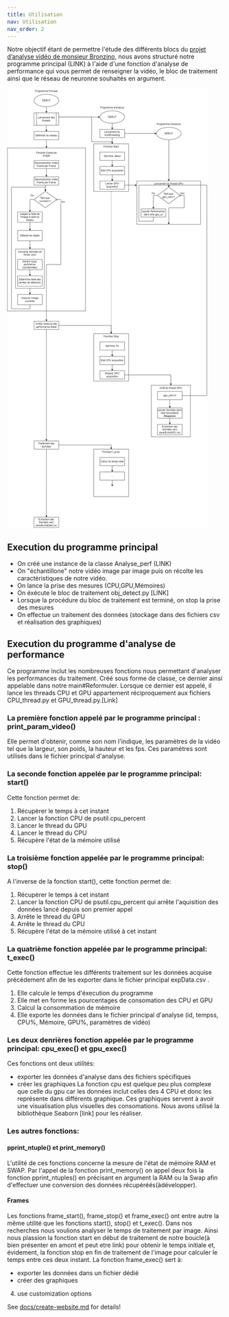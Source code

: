 ```yaml
---
title: Utilisation
nav: Utilisation
nav_order: 2
---
```


Notre objectif étant de permettre l'étude des différents blocs du [projet d’analyse vidéo de monsieur Bronzino](https://github.com/USMB-NS/VideoAnalyticsRD), nous avons structuré notre programme principal (LINK) à l'aide d'une fonction d'analyse de performance qui vous permet de renseigner la vidéo, le bloc de traitement ainsi que le réseau de neuronne souhaités en argument.

![alt](Alrgorigramme1.png)

## Execution du programme principal
* On créé une instance de la classe Analyse_perf (LINK)  
* On "échantillone" notre vidéo image par image puis on récolte les caractéristiques de notre vidéo.
* On lance la prise des mesures (CPU,GPU,Mémoires) 
* On éxécute le bloc de traitement obj_detect.py [LINK]
* Lorsque la procédure du bloc de traitement est terminé, on stop la prise des mesures 
* On effectue un traitement des données (stockage dans des fichiers csv et réalisation des graphiques)

## Execution du programme d'analyse de performance
Ce programme inclut les nombreuses fonctions nous permettant d'analyser les performances du traitement. Créé sous forme de classe, ce dernier ainsi appelable dans notre main#Reformuler.
Lorsque ce dernier est appelé, il lance les threads CPU et GPU appartement réciproquement aux fichiers CPU_thread.py et GPU_thread.py.[Link] 

### La première fonction appelé par le programme principal : print_param_video()
Elle permet d'obtenir, comme son nom l'indique, les paramètres de la vidéo tel que la largeur, son poids, la hauteur et les fps. Ces paramètres sont utilisés dans le fichier principal d'analyse.

### La seconde fonction appelée par le programme principal: start()
Cette fonction permet de:
1. Récupèrer le temps à cet instant
2. Lancer la fonction CPU de psutil.cpu_percent
3. Lancer le thread du GPU
4. Lancer le thread du CPU
5. Récupère l'état de la mémoire utilisé

### La troisième fonction appelée par le programme principal: stop()
A l'inverse de la fonction start(), cette fonction permet de:
1. Récupèrer le temps à cet instant
2. Lancer la fonction CPU de psutil.cpu_percent qui arrête l'aquisition des données lancé depuis son premier appel
3. Arrête le thread du GPU
4. Arrête le thread du CPU
5. Récupère l'état de la mémoire utilisé à cet instant 

### La quatrième fonction appelée par le programme principal: t_exec()
Cette fonction effectue les différents traitement sur les données acquise précédement afin de les exporter dans le fichier principal expData.csv . 
1. Elle calcule le temps d'éxecution du programme
2. Elle met en forme les pourcentages de consomation des CPU et GPU
3. Calcul la consommation de mémoire
4. Elle exporte les données dans le fichier principal d'analyse (id, tempss, CPU%, Mémoire, GPU%, paramètres de vidéo)

### Les deux denrières fonction appelée par le programme principal: cpu_exec() et gpu_exec()
Ces fonctions ont deux utilités: 
* exporter les données d'analyse dans des fichiers spécifiques
* créer les graphiques 
La fonction cpu est quelque peu plus complexe que celle du gpu car les données inclut celles des 4 CPU et donc les représente dans différents graphique.
Ces graphiques servent à avoir une visualisation plus visuelles des consomations. Nous avons utilisé la bibliothèque Seaborn [link] pour les réaliser.

### Les autres fonctions:
#### pprint_ntuple() et print_memory()
L'utilité de ces fonctions concerne la mesure de l'état de mémoire RAM et SWAP. Par l'appel de la fonction print_memory() on appel deux fois la fonction pprint_ntuples() en précisant en argument la RAM ou la Swap afin d'effectuer une conversion des données récupéréés(àdévelopper).

#### Frames
Les fonctions frame_start(), frame_stop() et frame_exec() ont entre autre la même utilité que les fonctions start(), stop() et t_exec(). Dans nos recherches nous voulions analyser le temps de traitement par image. Ainsi nous plassion la fonction start en début de traitement de notre boucle(à bien présenter en amont et peut etre link) pour obtenir le temps initiale et, évidement, la fonction stop en fin de traitement de l'image pour calculer le temps entre ces deux instant. La fonction frame_exec() sert à:
* exporter les données dans un fichier dédié
* créer des graphiques


4. use customization options

See [docs/create-website.md](https://github.com/thecdil/bootstrap-template/blob/main/docs/create-website.md) for details!
